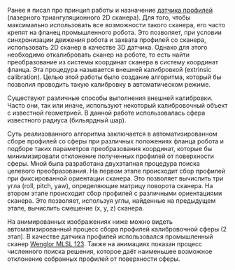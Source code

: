 Ранее я писал про принцип работы и назначение [датчика профилей](/professional-projects?id=10) (лазерного триангуляционного 2D сканера). Для того, чтобы максимально использовать все возможности такого сканера, его часто крепят на фланец промышленного робота. Это позволяет, при условии синхронизации движения робота и захвата профилей со сканера, использовать 2D сканер в качестве 3D датчика. Однако для этого необходимо откалибровать сканер на роботе, то есть найти преобразование из системы координат сканера в систему координат фланца. Эта процедура называется внешней калибровкой (extrinsic calibration). Целью этой работы было создание алгоритма, который бы позволил проводить такую калибровку в автоматическом режиме.

Существуют различные способы выполнения внешней калибровки. Часто они, так или иначе, используют некоторый калибровочный объект с известной геометрией. В данной работе использовалась сфера известного радиуса (бильярдный шар).

Суть реализованного алгоритма заключается в автоматизированном сборе профилей со сферы при различных положениях фланца робота и подборе таких параметров преобразования координат, которые бы минимизировали отклонение полученных профилей от поверхности сферы. Мной была разработана двухэтапная процедура поиска целевого преобразования. На первом этапе происходит сбор профилей при фиксированной ориентации сканера. Это позволяет вычислить три угла (roll, pitch, yaw), определяющие матрицу поворота сканера. На втором этапе происходит сбор профилей с различными ориентациями сканера. Это позволяет, используя углы, найденные на предыдущем этапе, вычислить смещение (x, y, z) сканера.

На анимированных изображениях ниже можно видеть автоматизированный процесс сбора профилей калибровочной сферы (2 этап). В качестве датчика профилей использовался промышленный сканер [Wenglor MLSL 123](https://www.wenglor.com/en/2D3D-Sensors/2D3D-Profile-Sensors/2D3D-Profile-Sensor/p/MLSL123). Также на анимациях показан процесс численного поиска решения, которое даёт наименьшее возможное отклонение собранных профилей от поверхности сферы.
